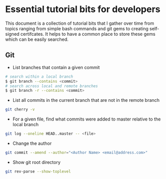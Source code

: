 # Essential tutorial bits for developers
This document is a collection of tutorial bits that I gather over time from
topics ranging from simple bash commands and git gems to creating self-signed
certifcates. It helps to have a common place to store these gems which can be
easily searched.

## Git
- List branches that contain a given commit
```bash
# search within a local branch
$ git branch --contains <commit>
# search across local and remote branches
$ git branch -r --contains <commit>
```

- List all commits in the current branch that are not in the remote branch
```bash
git cherry -v
```

- For a given file, find what commits were added to master relative to the local
  branch
```bash
git log --oneline HEAD..master -- <file>
```

- Change the author
```bash
git commit --amend --author="<Author Name> <email@address.com>"
```

- Show git root directory
```bash
git rev-parse --show-toplevel
```
